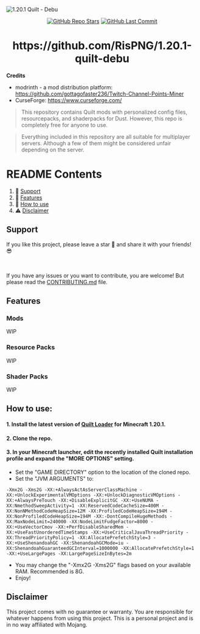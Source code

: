 ![1.20.1 Quilt - Debu](https://quiltmc.org/assets/img/banner.svg)
<p align="center">
<a href="https://github.com/RisPNG/1.20.1-quilt-debu/stargazers"><img alt="GitHub Repo Stars" src="https://img.shields.io/github/stars/rdavydov/Twitch-Channel-Points-Miner-v2?style=flat&color=limegreen"></a>
<a href="https://github.com/RisPNG/1.20.1-quilt-debu"><img alt="GitHub Last Commit" src="https://img.shields.io/github/last-commit/rdavydov/Twitch-Channel-Points-Miner-v2?style=flat&color=lightyellow"></a>
</p>

<h1 align="center">https://github.com/RisPNG/1.20.1-quilt-debu</h1>

**Credits**
- modrinth - a mod distribution platform: https://github.com/gottagofaster236/Twitch-Channel-Points-Miner
- CurseForge: https://www.curseforge.com/

> This repository contains Quilt mods with personalized config files, resourcepacks, and shaderpacks for Dust. However, this repo is completely free for anyone to use.

> Everything included in this repository are all suitable for multiplayer servers. Although a few of them might be considered unfair depending on the server.

# README Contents
1. 🤝 [Support](#support)
3. 🧾 [Features](#features)
4. 🧐 [How to use](#how-to-use)
10. ⚠️ [Disclaimer](#disclaimer)

## Support
If you like this project, please leave a star 🌟 and share it with your friends! 😎

|                                                                                                                                                                                                                                                                                                           |
|-----------------------------------------------------------------------------------------------------------------------------------------------------------------------------------------------------------------------------------------------------------------------------------------------------------|

|                                                                                                                                                                                                                                                                                                           |                                               |
|-----------------------------------------------------------------------------------------------------------------------------------------------------------------------------------------------------------------------------------------------------------------------------------------------------------|-----------------------------------------------|

If you have any issues or you want to contribute, you are welcome! But please read the [CONTRIBUTING.md](https://github.com/RisPNG/1.20.1-quilt-debu/CONTRIBUTING.md) file.

## Features
### Mods
WIP
### Resource Packs
WIP
### Shader Packs
WIP

## How to use:
#### 1. Install the latest version of [Quilt Loader](https://quiltmc.org/en/install/) for Minecraft 1.20.1.
#### 2. Clone the repo.
#### 3. In your Minecraft launcher, edit the recently installed Quilt installation profile and expand the "MORE OPTIONS" setting.
* Set the "GAME DIRECTORY" option to the location of the cloned repo.
* Set the "JVM ARGUMENTS" to:
```
-Xmx2G -Xms2G -XX:+AlwaysActAsServerClassMachine -XX:+UnlockExperimentalVMOptions -XX:+UnlockDiagnosticVMOptions -XX:+AlwaysPreTouch -XX:+DisableExplicitGC -XX:+UseNUMA -XX:NmethodSweepActivity=1 -XX:ReservedCodeCacheSize=400M -XX:NonNMethodCodeHeapSize=12M -XX:ProfiledCodeHeapSize=194M -XX:NonProfiledCodeHeapSize=194M -XX:-DontCompileHugeMethods -XX:MaxNodeLimit=240000 -XX:NodeLimitFudgeFactor=8000 -XX:+UseVectorCmov -XX:+PerfDisableSharedMem -XX:+UseFastUnorderedTimeStamps -XX:+UseCriticalJavaThreadPriority -XX:ThreadPriorityPolicy=1 -XX:AllocatePrefetchStyle=3 -XX:+UseShenandoahGC -XX:ShenandoahGCMode=iu -XX:ShenandoahGuaranteedGCInterval=1000000 -XX:AllocatePrefetchStyle=1 -XX:+UseLargePages -XX:LargePageSizeInBytes=2m
```
* You may change the "-Xmx2G -Xms2G" flags based on your available RAM. Recommended is 8G.
* Enjoy!

## Disclaimer
This project comes with no guarantee or warranty. You are responsible for whatever happens from using this project. This is a personal project and is in no way affiliated with Mojang.
